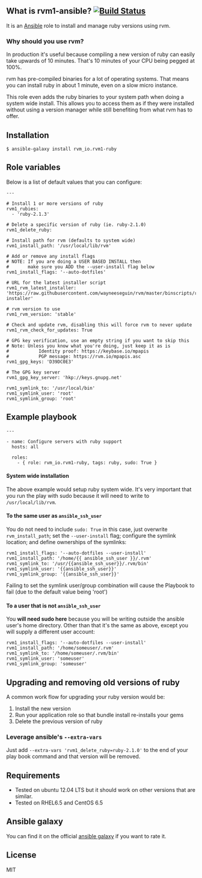 ## What is rvm1-ansible? [![Build Status](https://secure.travis-ci.org/rvm/rvm1-ansible.png)](http://travis-ci.org/rvm/rvm1-ansible)

It is an [Ansible](http://www.ansible.com/home) role to install and manage ruby versions using rvm.

### Why should you use rvm?

In production it's useful because compiling a new version of ruby can easily
take upwards of 10 minutes. That's 10 minutes of your CPU being pegged at 100%.

rvm has pre-compiled binaries for a lot of operating systems. That means you can
install ruby in about 1 minute, even on a slow micro instance.

This role even adds the ruby binaries to your system path when doing a system
wide install. This allows you to access them as if they were installed without
using a version manager while still benefiting from what rvm has to offer.

## Installation

`$ ansible-galaxy install rvm_io.rvm1-ruby`

## Role variables

Below is a list of default values that you can configure:

```
---

# Install 1 or more versions of ruby
rvm1_rubies:
  - 'ruby-2.1.3'

# Delete a specific version of ruby (ie. ruby-2.1.0)
rvm1_delete_ruby:

# Install path for rvm (defaults to system wide)
rvm1_install_path: '/usr/local/lib/rvm'

# Add or remove any install flags
# NOTE: If you are doing a USER BASED INSTALL then
#       make sure you ADD the --user-install flag below
rvm1_install_flags: '--auto-dotfiles'

# URL for the latest installer script
rvm1_rvm_latest_installer: 'https://raw.githubusercontent.com/wayneeseguin/rvm/master/binscripts/rvm-installer'

# rvm version to use
rvm1_rvm_version: 'stable'

# Check and update rvm, disabling this will force rvm to never update
rvm1_rvm_check_for_updates: True

# GPG key verification, use an empty string if you want to skip this
# Note: Unless you know what you're doing, just keep it as is
#           Identity proof: https://keybase.io/mpapis
#           PGP message: https://rvm.io/mpapis.asc
rvm1_gpg_keys: 'D39DC0E3'

# The GPG key server
rvm1_gpg_key_server: 'hkp://keys.gnupg.net'

rvm1_symlink_to: '/usr/local/bin'
rvm1_symlink_user: 'root'
rvm1_symlink_group: 'root'
```

## Example playbook

```
---

- name: Configure servers with ruby support
  hosts: all

  roles:
    - { role: rvm_io.rvm1-ruby, tags: ruby, sudo: True }
```

#### System wide installation

The above example would setup ruby system wide. It's very important that you
run the play with sudo because it will need to write to `/usr/local/lib/rvm`.

#### To the same user as `ansible_ssh_user`

You do not need to include `sudo: True` in this case, just overwrite `rvm_install_path`; set the `--user-install` flag; configure the symlink location; and define ownerships of the symlinks:

```
rvm1_install_flags: '--auto-dotfiles --user-install'
rvm1_install_path: '/home/{{ ansible_ssh_user }}/.rvm'
rvm1_symlink_to: '/usr/{{ansible_ssh_user}}/.rvm/bin'
rvm1_symlink_user: '{{ansible_ssh_user}}'
rvm1_symlink_group: '{{ansible_ssh_user}}'
```

Failing to set the symlink user/group combination will cause the Playbook to fail (due to the default value being 'root')

#### To a user that is not `ansible_ssh_user`

You **will need sudo here** because you will be writing outside the ansible
user's home directory. Other than that it's the same as above, except you will
supply a different user account:

```
rvm1_install_flags: '--auto-dotfiles --user-install'
rvm1_install_path: '/home/someuser/.rvm'
rvm1_symlink_to: '/home/someuser/.rvm/bin'
rvm1_symlink_user: 'someuser'
rvm1_symlink_group: 'someuser'
```

## Upgrading and removing old versions of ruby

A common work flow for upgrading your ruby version would be:

1. Install the new version
2. Run your application role so that bundle install re-installs your gems
3. Delete the previous version of ruby

### Leverage ansible's `--extra-vars`

Just add `--extra-vars 'rvm1_delete_ruby=ruby-2.1.0'` to the end of your play book command and that version will be removed.

## Requirements

- Tested on ubuntu 12.04 LTS but it should work on other versions that are similar.
- Tested on RHEL6.5 and CentOS 6.5

## Ansible galaxy

You can find it on the official [ansible galaxy](https://galaxy.ansible.com/list#/roles/1087) if you want to rate it.

## License

MIT
